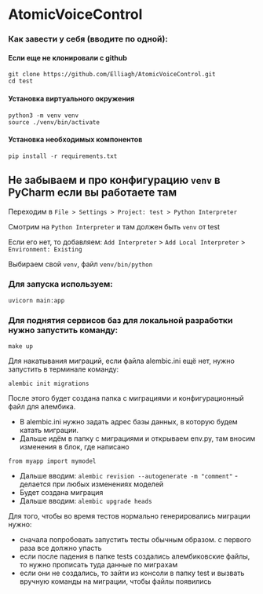 # AtomicVoiceControl

### Как завести у себя (вводите по одной):

#### Если еще не клонировали с github
```shell
git clone https://github.com/Elliagh/AtomicVoiceControl.git
cd test 
```

#### Установка виртуального окружения
```shell
python3 -m venv venv
source ./venv/bin/activate
```

#### Установка необходимых компонентов
```shell
pip install -r requirements.txt
```

## Не забываем и про конфигурацию `venv` в PyCharm если вы работаете там

Переходим в `File > Settings > Project: test > Python Interpreter`

Смотрим на `Python Interpreter` и там должен быть `venv` от test

Если его нет, то добавляем: `Add Interpreter` > `Add Local Interpreter` > `Environment: Existing`

Выбираем свой `venv`, файл `venv/bin/python`


### Для запуска используем:

```shell
uvicorn main:app
```

### Для поднятия сервисов баз для локальной разработки нужно запустить команду:

```
make up
```

Для накатывания миграций, если файла alembic.ini ещё нет, нужно запустить в терминале команду:

```
alembic init migrations
```

После этого будет создана папка с миграциями и конфигурационный файл для алембика.

- В alembic.ini нужно задать адрес базы данных, в которую будем катать миграции.
- Дальше идём в папку с миграциями и открываем env.py, там вносим изменения в блок, где написано

```
from myapp import mymodel
```

- Дальше вводим: ```alembic revision --autogenerate -m "comment"``` - делается при любых изменениях моделей
- Будет создана миграция
- Дальше вводим: ```alembic upgrade heads```

Для того, чтобы во время тестов нормально генерировались миграции нужно:
- сначала попробовать запустить тесты обычным образом. с первого раза все должно упасть
- если после падения в папке tests создались алембиковские файлы, то нужно прописать туда данные по миграхам
- если они не создались, то зайти из консоли в папку test и вызвать вручную команды на миграции, чтобы файлы появились
